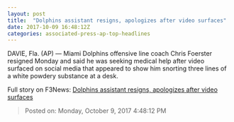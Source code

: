 ```yaml
---
layout: post
title:  "Dolphins assistant resigns, apologizes after video surfaces"
date: 2017-10-09 16:48:12Z
categories: associated-press-ap-top-headlines
---
```


DAVIE, Fla. (AP) — Miami Dolphins offensive line coach Chris Foerster resigned Monday and said he was seeking medical help after video surfaced on social media that appeared to show him snorting three lines of a white powdery substance at a desk.


Full story on F3News: [Dolphins assistant resigns, apologizes after video surfaces](http://www.f3nws.com/n/2ajzrC)

> Posted on: Monday, October 9, 2017 4:48:12 PM
